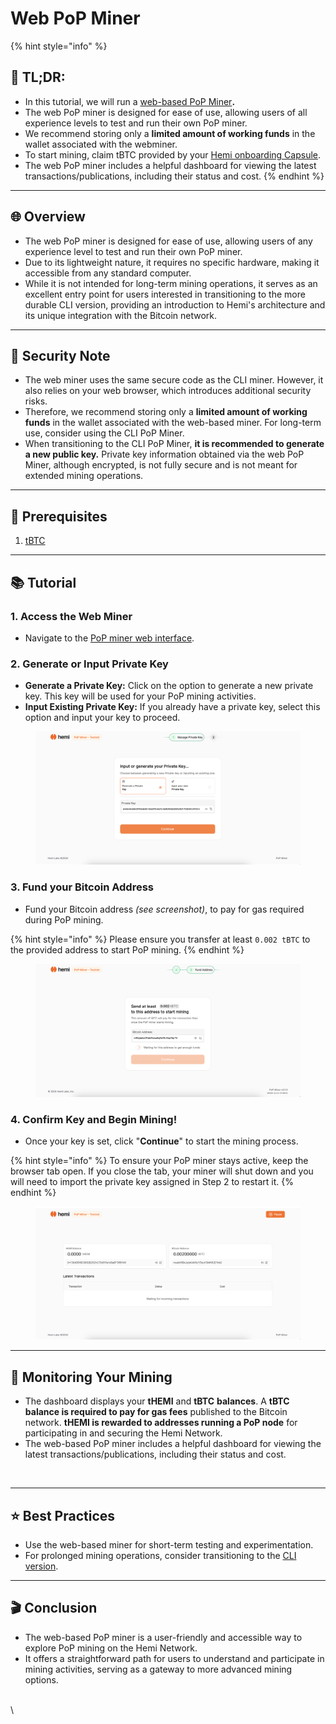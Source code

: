 # Web PoP Miner

{% hint style="info" %}
## 📜 **TL;DR:**

* In this tutorial, we will run a [web-based PoP Miner](https://pop-miner.hemi.xyz)**.**
* The web PoP miner is designed for ease of use, allowing users of all experience levels to test and run their own PoP miner.&#x20;
* We recommend storing only a **limited amount of working funds** in the wallet associated with the webminer.&#x20;
* To start mining, claim tBTC provided by your [Hemi onboarding Capsule](https://app.hemi.xyz/en/get-started).
* The web PoP miner includes a helpful dashboard for viewing the latest transactions/publications, including their status and cost.
{% endhint %}

***

## 🌐 Overview

* The web PoP miner is designed for ease of use, allowing users of any experience level to test and run their own PoP miner.&#x20;
* Due to its lightweight nature, it requires no specific hardware, making it accessible from any standard computer.&#x20;
* While it is not intended for long-term mining operations, it serves as an excellent entry point for users interested in transitioning to the more durable CLI version, providing an introduction to Hemi's architecture and its unique integration with the Bitcoin network.

***

## 🔐 Security Note

* The web miner uses the same secure code as the CLI miner. However, it also relies on your web browser, which introduces additional security risks.&#x20;
* Therefore, we recommend storing only a **limited amount of working funds** in the wallet associated with the web-based miner. For long-term use, consider using the CLI PoP Miner.
* When transitioning to the CLI PoP Miner, **it is recommended to generate a new public key.** Private key information obtained via the web PoP Miner, although encrypted, is not fully secure and is not meant for extended mining operations.&#x20;

***

## 🏁 Prerequisites

1. [tBTC](https://app.hemi.xyz/en/get-started)

***

## 📚 Tutorial

### **1. Access the Web Miner**

* Navigate to the [PoP miner web interface](https://pop-miner.hemi.xyz).

### **2. Generate or Input Private Key**

* **Generate a Private Key:** Click on the option to generate a new private key. This key will be used for your PoP mining activities.
* **Input Existing Private Key:** If you already have a private key, select this option and input your key to proceed.

<figure><img src="../../.gitbook/assets/image (21).png" alt=""><figcaption></figcaption></figure>

### **3. Fund your Bitcoin Address**

* Fund your Bitcoin address _(see screenshot)_, to pay for gas required during PoP mining.&#x20;

{% hint style="info" %}
Please ensure you transfer at least `0.002 tBTC` to the provided address to start PoP mining.
{% endhint %}

<figure><img src="../../.gitbook/assets/Screenshot 2024-07-18 at 12.13.59.png" alt=""><figcaption></figcaption></figure>

### **4. Confirm Key and Begin Mining!**

* Once your key is set, click "**Continue**" to start the mining process.

{% hint style="info" %}
To ensure your PoP miner stays active, keep the browser tab open. If you close the tab, your miner will shut down and you will need to import the private key assigned in Step 2 to restart it.
{% endhint %}

<figure><img src="../../.gitbook/assets/image (22).png" alt=""><figcaption></figcaption></figure>

***

## 👀 Monitoring Your Mining

* The dashboard displays your **tHEMI** and **tBTC** **balances**. A **tBTC balance is required to pay for gas fees** published to the Bitcoin network. **tHEMI is rewarded to addresses running a PoP node** for participating in and securing the Hemi Network.
* The web-based PoP miner includes a helpful dashboard for viewing the latest transactions/publications, including their status and cost.



<figure><img src="../../.gitbook/assets/Captura de Tela 2024-07-22 às 17.59.34.png" alt=""><figcaption></figcaption></figure>



***

## ⭐️ Best Practices

* Use the web-based miner for short-term testing and experimentation.
* For prolonged mining operations, consider transitioning to the [CLI version](https://docs.hemi.xyz/how-to-tutorials/pop-mining/setup-part-1).

***

## 🎬 Conclusion

* The web-based PoP miner is a user-friendly and accessible way to explore PoP mining on the Hemi Network.&#x20;
* It offers a straightforward path for users to understand and participate in mining activities, serving as a gateway to more advanced mining options.

\
\
